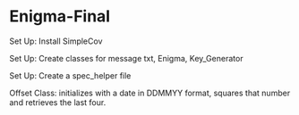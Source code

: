 # Enigma-Final

Set Up: Install SimpleCov

Set Up: Create classes for message txt, Enigma, Key_Generator

Set Up: Create a spec_helper file

Offset Class: initializes with a date in DDMMYY format, squares that number and retrieves the last four. 
